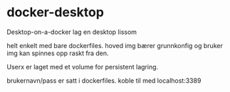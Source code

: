 # docker-desktop
Desktop-on-a-docker
lag en desktop lissom


helt enkelt med bare dockerfiles. hoved img bærer grunnkonfig og bruker img kan spinnes opp raskt fra den. 

Userx er laget med et volume for persistent lagring.

brukernavn/pass er satt i dockerfiles. koble til med localhost:3389

